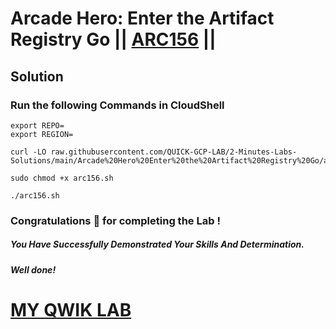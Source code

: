 # Arcade Hero: Enter the Artifact Registry Go || [ARC156](https://www.cloudskillsboost.google/focuses/89729?parent=catalog) ||

## Solution

### Run the following Commands in CloudShell

```
export REPO=
export REGION=
```
```
curl -LO raw.githubusercontent.com/QUICK-GCP-LAB/2-Minutes-Labs-Solutions/main/Arcade%20Hero%20Enter%20the%20Artifact%20Registry%20Go/arc156.sh

sudo chmod +x arc156.sh

./arc156.sh
```

### Congratulations 🎉 for completing the Lab !

##### *You Have Successfully Demonstrated Your Skills And Determination.*

#### *Well done!*

# [MY QWIK LAB](https://www.youtube.com/@MyQwiklab)
